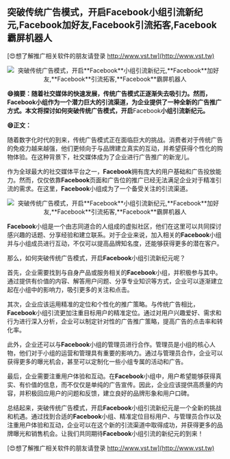 ## **突破传统广告模式，开启**Facebook**小组引流新纪元,**Facebook**加好友,**Facebook**引流拓客,**Facebook**霸屏机器人**

[😍想了解推广相关软件的朋友请登录 http://www.vst.tw](http://www.vst.tw)

 <center><img src="https://vst.tw/MP4/tuiguang/png/6.png" alt="突破传统广告模式，开启**Facebook**小组引流新纪元,**Facebook**加好友,**Facebook**引流拓客,**Facebook**霸屏机器人"></center>

**😄摘要：随着社交媒体的快速发展，传统广告模式正逐渐失去吸引力。然而，**Facebook**小组作为一个潜力巨大的引流渠道，为企业提供了一种全新的广告推广方式。本文将探讨如何突破传统广告模式，开启**Facebook**小组引流新纪元。**

**😄正文：**

随着数字化时代的到来，传统广告模式正在面临巨大的挑战。消费者对于传统广告的免疫力越来越强，他们更倾向于与品牌建立真实的互动，并希望获得个性化的购物体验。在这种背景下，社交媒体成为了企业进行广告推广的新宠儿。

作为全球最大的社交媒体平台之一，**Facebook**拥有庞大的用户基础和广告投放能力。然而，仅仅依靠**Facebook**页面和广告位的推广已经无法满足企业对于精准引流的需求。在这里，**Facebook**小组成为了一个备受关注的引流渠道。

 <center><img src="https://vst.tw/MP4/tuiguang/png/0.png" alt="突破传统广告模式，开启**Facebook**小组引流新纪元,**Facebook**加好友,**Facebook**引流拓客,**Facebook**霸屏机器人"></center>

**Facebook**小组是一个由志同道合的人组成的虚拟社区，他们在这里可以共同探讨感兴趣的话题、分享经验和建立联系。对于企业来说，加入相关的**Facebook**小组并与小组成员进行互动，不仅可以提高品牌知名度，还能够获得更多的潜在客户。

那么，如何突破传统广告模式，开启**Facebook**小组引流新纪元呢？

首先，企业需要找到与自身产品或服务相关的**Facebook**小组，并积极参与其中。通过提供有价值的内容、解答用户问题、分享专业知识等方式，企业可以逐渐建立起在小组中的影响力，吸引更多的关注和点击。

其次，企业应该运用精准的定位和个性化的推广策略。与传统广告相比，**Facebook**小组引流更加注重目标用户的精准定位。通过对用户兴趣爱好、需求和行为进行深入分析，企业可以制定针对性的广告推广策略，提高广告的点击率和转化率。

此外，企业还可以与**Facebook**小组的管理员进行合作。管理员是小组的核心人物，他们对于小组的运营和管理具有重要的影响力。通过与管理员合作，企业可以获得更多的曝光机会，甚至可以定制化一些小组专属的活动和广告。

最后，企业需要注重用户体验和互动。在**Facebook**小组中，用户希望能够获得真实、有价值的信息，而不仅仅是单纯的广告宣传。因此，企业应该提供高质量的内容，并积极回应用户的问题和反馈，建立良好的品牌形象和用户口碑。

总结起来，突破传统广告模式，开启**Facebook**小组引流新纪元是一个全新的挑战和机遇。通过找到合适的**Facebook**小组、精准定位目标用户、与管理员合作以及注重用户体验和互动，企业可以在这个新的引流渠道中取得成功，并获得更多的品牌曝光和销售机会。让我们共同期待**Facebook**小组引流的新纪元的到来！

[😍想了解推广相关软件的朋友请登录 http://www.vst.tw](http://www.vst.tw)



